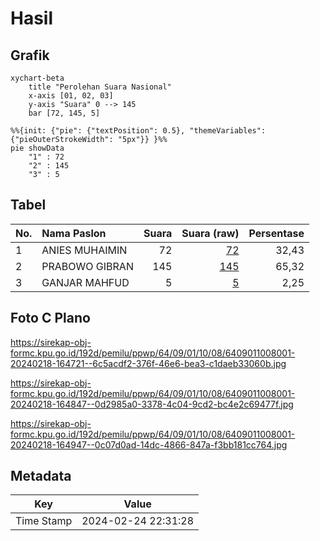 # Hasil

## Grafik

```mermaid
xychart-beta
    title "Perolehan Suara Nasional"
    x-axis [01, 02, 03]
    y-axis "Suara" 0 --> 145
    bar [72, 145, 5]
```

```mermaid
%%{init: {"pie": {"textPosition": 0.5}, "themeVariables": {"pieOuterStrokeWidth": "5px"}} }%%
pie showData
    "1" : 72
    "2" : 145
    "3" : 5
```

## Tabel

| No. | Nama Paslon    | Suara | Suara (raw) | Persentase |
|:--- |:-------------- | -----:| -----------:| ----------:|
| 1   | ANIES MUHAIMIN | 72    | [72][p-1]   | 32,43      |
| 2   | PRABOWO GIBRAN | 145   | [145][p-2]  | 65,32      |
| 3   | GANJAR MAHFUD  | 5     | [5][p-3]    | 2,25       |


[p-1]: https://github.com/gigit-pemilu/pemilu-2024/blob/main/pilpres/hitung-suara/sub/64-kalimantan-timur/sub/09-penajam-paser-utara/sub/01-penajam/sub/1008-sungai-parit/sub/001-tps/sub/paslon-1.txt
[p-2]: https://github.com/gigit-pemilu/pemilu-2024/blob/main/pilpres/hitung-suara/sub/64-kalimantan-timur/sub/09-penajam-paser-utara/sub/01-penajam/sub/1008-sungai-parit/sub/001-tps/sub/paslon-2.txt
[p-3]: https://github.com/gigit-pemilu/pemilu-2024/blob/main/pilpres/hitung-suara/sub/64-kalimantan-timur/sub/09-penajam-paser-utara/sub/01-penajam/sub/1008-sungai-parit/sub/001-tps/sub/paslon-3.txt

## Foto C Plano

https://sirekap-obj-formc.kpu.go.id/192d/pemilu/ppwp/64/09/01/10/08/6409011008001-20240218-164721--6c5acdf2-376f-46e6-bea3-c1daeb33060b.jpg

https://sirekap-obj-formc.kpu.go.id/192d/pemilu/ppwp/64/09/01/10/08/6409011008001-20240218-164847--0d2985a0-3378-4c04-9cd2-bc4e2c69477f.jpg

https://sirekap-obj-formc.kpu.go.id/192d/pemilu/ppwp/64/09/01/10/08/6409011008001-20240218-164947--0c07d0ad-14dc-4866-847a-f3bb181cc764.jpg


## Metadata

| Key        | Value               |
| ---------- | ------------------- |
| Time Stamp | 2024-02-24 22:31:28 |



